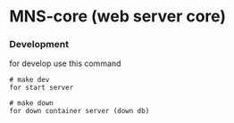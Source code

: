 # MNS-core (web server core)

### Development

for develop use this command

```
# make dev
for start server

# make down
for down container server (down db)
```
